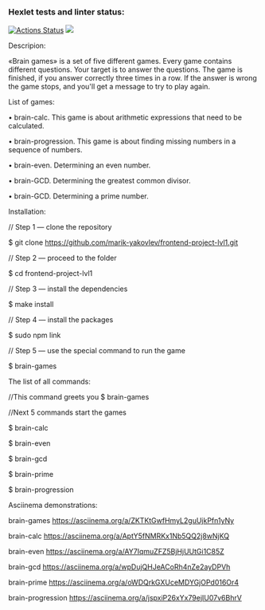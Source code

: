 ### Hexlet tests and linter status:
[![Actions Status](https://github.com/marik-yakovlev/frontend-project-lvl1/workflows/hexlet-check/badge.svg)](https://github.com/marik-yakovlev/frontend-project-lvl1/actions)
<a href="https://codeclimate.com/github/codeclimate/codeclimate/maintainability"><img src="https://api.codeclimate.com/v1/badges/a99a88d28ad37a79dbf6/maintainability" /></a>

 Descripion:

«Brain games» is a set of five different games.
Every game contains different questions. Your target is to answer the questions.
The game is finished, if you answer correctly three times in a row. If the answer is wrong the game stops, and you'll get a message  to try to play again.

List of games:

• brain-calc. This game is about arithmetic expressions that need to be calculated.

• brain-progression. This game is about finding missing numbers in a sequence of numbers.

• brain-even. Determining an even number.

• brain-GCD. Determining the greatest common divisor.

• brain-GCD. Determining a prime number.


Installation:

// Step 1 — clone the repository

$ git clone https://github.com/marik-yakovlev/frontend-project-lvl1.git

// Step 2 — proceed to the folder

$ cd frontend-project-lvl1

// Step 3 — install the dependencies

$ make install

// Step 4 — install the packages

$ sudo npm link

// Step 5 — use the special command to run the game

$ brain-games



The list of all commands:

//This command greets you
$ brain-games

//Next 5 commands start the games

$ brain-calc

$ brain-even

$ brain-gcd

$ brain-prime

$ brain-progression


Asciinema demonstrations:

brain-games        https://asciinema.org/a/ZKTKtGwfHmyL2guUjkPfn1yNy

brain-calc         https://asciinema.org/a/AptY5fNMRKx1Nb5QQ2j8wNjKQ

brain-even         https://asciinema.org/a/AY7IqmuZFZ5BjHjUUtGi1C85Z

brain-gcd          https://asciinema.org/a/wpDujQHJeACoRh4nZe2ayDPVh

brain-prime        https://asciinema.org/a/oWDQrkGXUceMDYGjOPd016Or4

brain-progression  https://asciinema.org/a/jspxiP26xYx79ejIU07v6BhrV
